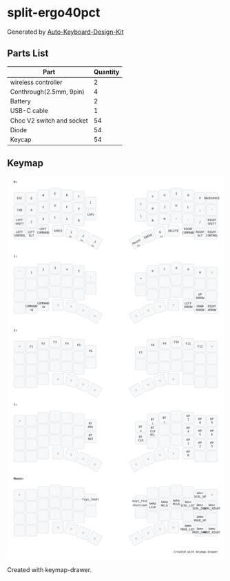 # split-ergo40pct

Generated by [Auto-Keyboard-Design-Kit](https://auto-kdk.pages.dev/)

## Parts List

| Part                      | Quantity |
| ------------------------- | -------- |
| wireless controller       | 2        |
| Conthrough(2.5mm, 9pin)   | 4        |
| Battery                   | 2        |
| USB-C cable               | 1        |
| Choc V2 switch and socket | 54       |
| Diode                     | 54       |
| Keycap                    | 54       |

## Keymap

![keymap](keymap.png)

Created with keymap-drawer.
